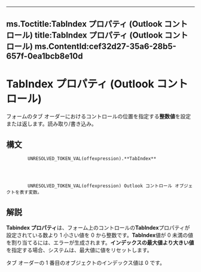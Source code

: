 

---
ms.Toctitle:TabIndex プロパティ (Outlook コントロール)
title:TabIndex プロパティ (Outlook コントロール)
ms.ContentId:cef32d27-35a6-28b5-657f-0ea1bcb8e10d
---
# TabIndex プロパティ (Outlook コントロール)




フォームのタブ オーダーにおけるコントロールの位置を指定する**整数値**を設定または返します。読み取り/書き込み。

## 構文

            UNRESOLVED_TOKEN_VAL(offexpression).**TabIndex**




            UNRESOLVED_TOKEN_VAL(offexpression) Outlook コントロール オブジェクトを表す変数。



## 解説
**Tabindex プロパティ**は、フォーム上のコントロールの**TabIndex**プロパティが設定されている数より 1 小さい値を 0 から整数です。**TabIndex**値が 0 未満の値を割り当てるには、エラーが生成されます。**インデックスの最大値より大きい値**を指定する場合、システムは、最大値に値をリセットします。



タブ オーダーの 1 番目のオブジェクトのインデックス値は 0 です。




